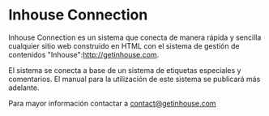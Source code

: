 Inhouse Connection
==================

Inhouse Connection es un sistema que conecta de manera rápida y sencilla cualquier sitio web construido en HTML con el sistema de gestión de contenidos "Inhouse":http://getinhouse.com.

El sistema se conecta a base de un sistema de etiquetas especiales y comentarios. El manual para la utilización de este sistema se publicará más adelante.

Para mayor información contactar a contact@getinhouse.com

